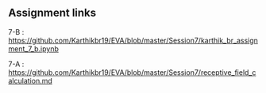 ## Assignment links

  7-B : https://github.com/Karthikbr19/EVA/blob/master/Session7/karthik_br_assignment_7_b.ipynb
  
  7-A : https://github.com/Karthikbr19/EVA/blob/master/Session7/receptive_field_calculation.md
  
  
